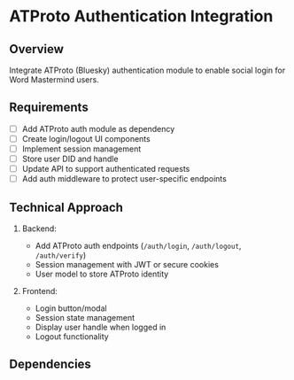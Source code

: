 # ATProto Authentication Integration

## Overview
Integrate ATProto (Bluesky) authentication module to enable social login for Word Mastermind users.

## Requirements
- [ ] Add ATProto auth module as dependency
- [ ] Create login/logout UI components
- [ ] Implement session management
- [ ] Store user DID and handle
- [ ] Update API to support authenticated requests
- [ ] Add auth middleware to protect user-specific endpoints

## Technical Approach
1. Backend:
   - Add ATProto auth endpoints (`/auth/login`, `/auth/logout`, `/auth/verify`)
   - Session management with JWT or secure cookies
   - User model to store ATProto identity

2. Frontend:
   - Login button/modal
   - Session state management
   - Display user handle when logged in
   - Logout functionality

## Dependencies
- Your standalone ATProto auth module
- Session storage (Redis or in-memory for dev)
- JWT library or session management

## Testing
- Test login flow
- Test session persistence
- Test logout
- Test protected endpoints